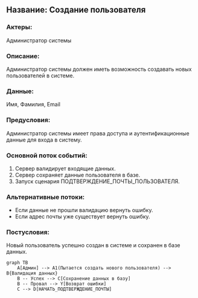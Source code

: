 ## Название: Создание пользователя
### Актеры:
Администратор системы

### Описание:
Администратор системы должен иметь возможность создавать новых пользователей в системе.

### Данные:
Имя, Фамилия, Email

### Предусловия:
Администратор системы имеет права доступа и аутентификационные данные для входа в систему.

### Основной поток событий:
1. Сервер валидирует входящие данных.
2. Сервер сохраняет данные пользователя в базе.
3. Запуск сценария ПОДТВЕРЖДЕНИЕ_ПОЧТЫ_ПОЛЬЗОВАТЕЛЯ.

### Альтернативные потоки:
- Если данные не прошли валидацию вернуть ошибку.
- Если адрес почты уже существует вернуть ошибку.

### Постусловия:
Новый пользователь успешно создан в системе и сохранен в базе данных.

```mermaid
graph TB
    A[Админ] --> A1(Пытается создать нового пользователя) --> B{Валидация данных}
    B -- Успех --> C[Сохранение данных в базу]
    B -- Провал --> Y[Возврат ошибки]
    C --> D[НАЧАТЬ_ПОДТВЕРЖДЕНИЕ_ПОЧТЫ]

```

